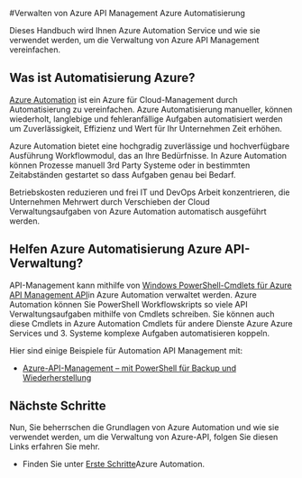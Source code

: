 <properties
    pageTitle="Verwalten von Azure API Management Azure Automatisierung"
    description="Erfahren Sie, wie Azure Automation-Dienst zur Verwaltung von Azure-API."
    services="api-management, automation"
    documentationCenter=""
    authors="csand-msft"
    manager="eamono"
    editor=""/>

<tags
    ms.service="api-management"
    ms.workload="mobile"
    ms.tgt_pltfrm="na"
    ms.devlang="na"
    ms.topic="article"
    ms.date="10/25/2016"
    ms.author="csand"/>



#<a name="managing-azure-api-management-using-azure-automation"></a>Verwalten von Azure API Management Azure Automatisierung

Dieses Handbuch wird Ihnen Azure Automation Service und wie sie verwendet werden, um die Verwaltung von Azure API Management vereinfachen.

## <a name="what-is-azure-automation"></a>Was ist Automatisierung Azure?

[Azure Automation](https://azure.microsoft.com/services/automation/) ist ein Azure für Cloud-Management durch Automatisierung zu vereinfachen. Azure Automatisierung manueller, können wiederholt, langlebige und fehleranfällige Aufgaben automatisiert werden um Zuverlässigkeit, Effizienz und Wert für Ihr Unternehmen Zeit erhöhen.

Azure Automation bietet eine hochgradig zuverlässige und hochverfügbare Ausführung Workflowmodul, das an Ihre Bedürfnisse. In Azure Automation können Prozesse manuell 3rd Party Systeme oder in bestimmten Zeitabständen gestartet so dass Aufgaben genau bei Bedarf.

Betriebskosten reduzieren und frei IT und DevOps Arbeit konzentrieren, die Unternehmen Mehrwert durch Verschieben der Cloud Verwaltungsaufgaben von Azure Automation automatisch ausgeführt werden.


## <a name="how-can-azure-automation-help-manage-azure-api-management"></a>Helfen Azure Automatisierung Azure API-Verwaltung?

API-Management kann mithilfe von [Windows PowerShell-Cmdlets für Azure API Management API](https://azure.microsoft.com/updates/full-set-of-windows-powershell-cmdlets-for-azure-api-management-api/)in Azure Automation verwaltet werden. Azure Automation können Sie PowerShell Workflowskripts so viele API Verwaltungsaufgaben mithilfe von Cmdlets schreiben. Sie können auch diese Cmdlets in Azure Automation Cmdlets für andere Dienste Azure Azure Services und 3. Systeme komplexe Aufgaben automatisieren koppeln.

Hier sind einige Beispiele für Automation API Management mit:
* [Azure-API-Management – mit PowerShell für Backup und Wiederherstellung](https://blogs.msdn.microsoft.com/katriend/2015/10/02/azure-api-management-using-powershell-for-backup-and-restore/)

## <a name="next-steps"></a>Nächste Schritte

Nun, Sie beherrschen die Grundlagen von Azure Automation und wie sie verwendet werden, um die Verwaltung von Azure-API, folgen Sie diesen Links erfahren Sie mehr.

* Finden Sie unter [Erste Schritte](../automation/automation-first-runbook-graphical.md)Azure Automation.

